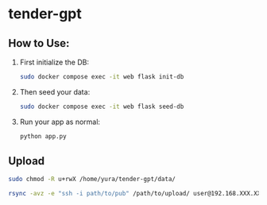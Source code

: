 # tender-gpt

## How to Use:
1. First initialize the DB:
   ```bash
   sudo docker compose exec -it web flask init-db
   ```
2. Then seed your data:
   ```bash
   sudo docker compose exec -it web flask seed-db
   ```
3. Run your app as normal:
   ```bash
   python app.py
   ```

## Upload
```bash
sudo chmod -R u+rwX /home/yura/tender-gpt/data/
```

```bash
rsync -avz -e "ssh -i path/to/pub" /path/to/upload/ user@192.168.XXX.XXX:/path/to/data/ --rsync-path="sudo rsync"
```

